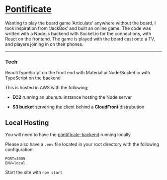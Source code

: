 # [Pontificate](https://pontificate.click)

Wanting to play the board game ‘Articulate’ anywhere without the board, I took inspiration from ‘JackBox’ and built an online game. The code was written with a Node.js backend with Socket.io for the connections, with React on the frontend. The game is played with the board cast onto a TV, and players joining in on their phones.


---

### Tech

React/TypeScript on the front end with Material.ui
Node/Socket.io with TypeScript on the backend

This is hosted in AWS with the following;

- **EC2** running an ubunutu instance hosting the Node server 

- **S3 bucket** servering the client behind a **CloudFront** distrubution

## Local Hosting 

You will need to have the [pontificate-backend](https://github.com/allister-grange/pontificate-backend) running locally. 

Please also have a ```.env``` file located in your root directory with the following configuration:
```
PORT=3005
ENV=local
```

Start the site with ```npm start```
